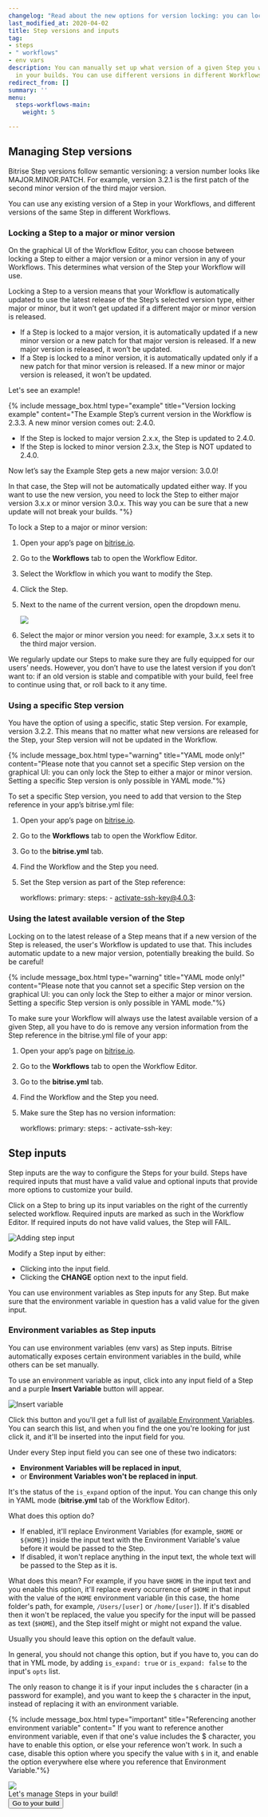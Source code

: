 ```yaml
---
changelog: "Read about the new options for version locking: you can lock a Step to either a major or a minor version on the GUI of the Workflow Editor. The Step will be automatically updated to the release of your selected major or minor version."
last_modified_at: 2020-04-02
title: Step versions and inputs
tag:
- steps
- " workflows"
- env vars
description: You can manually set up what version of a given Step you want to use
  in your builds. You can use different versions in different Workflows.
redirect_from: []
summary: ''
menu:
  steps-workflows-main:
    weight: 5

---
```

## Managing Step versions

Bitrise Step versions follow semantic versioning: a version number looks like MAJOR.MINOR.PATCH. For example, version 3.2.1 is the first patch of the second minor version of the third major version.

You can use any existing version of a Step in your Workflows, and different versions of the same Step in different Workflows.

### Locking a Step to a major or minor version

On the graphical UI of the Workflow Editor, you can choose between locking a Step to either a major version or a minor version in any of your Workflows. This determines what version of the Step your Workflow will use.

Locking a Step to a version means that your Workflow is automatically updated to use the latest release of the Step’s selected version type, either major or minor, but it won’t get updated if a different major or minor version is released.

* If a Step is locked to a major version, it is automatically updated if a new minor version or a new patch for that major version is released. If a new major version is released, it won’t be updated.
* If a Step is locked to a minor version, it is automatically updated only if a new patch for that minor version is released. If a new minor or major version is released, it won’t be updated.

Let's see an example!

{% include message_box.html type="example" title="Version locking example" content="The Example Step’s current version in the Workflow is 2.3.3. A new minor version comes out: 2.4.0.

* If the Step is locked to major version 2.x.x, the Step is updated to 2.4.0.
* If the Step is locked to minor version 2.3.x, the Step is NOT updated to 2.4.0.

Now let’s say the Example Step gets a new major version: 3.0.0!

In that case, the Step will not be automatically updated either way. If you want to use the new version, you need to lock the Step to either major version 3.x.x or minor version 3.0.x. This way you can be sure that a new update will not break your builds. "%}

To lock a Step to a major or minor version:

1. Open your app’s page on [bitrise.io](http://bitrise.io).
2. Go to the **Workflows** tab to open the Workflow Editor.
3. Select the Workflow in which you want to modify the Step.
4. Click the Step.
5. Next to the name of the current version, open the dropdown menu.

   ![](/img/Bitrise_Workflow_editor-1.png)
6. Select the major or minor version you need: for example, 3.x.x sets it to the third major version.

We regularly update our Steps to make sure they are fully equipped for our users’ needs. However, you don’t have to use the latest version if you don’t want to: if an old version is stable and compatible with your build, feel free to continue using that, or roll back to it any time.

### Using a specific Step version

You have the option of using a specific, static Step version. For example, version 3.2.2. This means that no matter what new versions are released for the Step, your Step version will not be updated in the Workflow.

{% include message_box.html type="warning" title="YAML mode only!" content="Please note that you cannot set a specific Step version on the graphical UI: you can only lock the Step to either a major or minor version. Setting a specific Step version is only possible in YAML mode."%}

To set a specific Step version, you need to add that version to the Step reference in your app’s bitrise.yml file:

1. Open your app’s page on [bitrise.io](http://bitrise.io).
2. Go to the **Workflows** tab to open the Workflow Editor.
3. Go to the **bitrise.yml** tab.
4. Find the Workflow and the Step you need.
5. Set the Step version as part of the Step reference:

   workflows:
   primary:
   steps:
   \- activate-ssh-key@4.0.3:

### Using the latest available version of the Step

Locking on to the latest release of a Step means that if a new version of the Step is released, the user's Workflow is updated to use that. This includes automatic update to a new major version, potentially breaking the build. So be careful!

{% include message_box.html type="warning" title="YAML mode only!" content="Please note that you cannot set a specific Step version on the graphical UI: you can only lock the Step to either a major or minor version. Setting a specific Step version is only possible in YAML mode."%}

To make sure your Workflow will always use the latest available version of a given Step, all you have to do is remove any version information from the Step reference in the bitrise.yml file of your app:

1. Open your app’s page on [bitrise.io](http://bitrise.io).
2. Go to the **Workflows** tab to open the Workflow Editor.
3. Go to the **bitrise.yml** tab.
4. Find the Workflow and the Step you need.
5. Make sure the Step has no version information:

   workflows:
   primary:
   steps:
   \- activate-ssh-key:

## Step inputs

Step inputs are the way to configure the Steps for your build. Steps have required inputs that must have a valid value and optional inputs that provide more options to customize your build.

Click on a Step to bring up its input variables on the right of the currently selected workflow. Required inputs are marked as such in the Workflow Editor. If required inputs do not have valid values, the Step will FAIL.

![Adding step input](/img/step-input.png)

Modify a Step input by either:

* Clicking into the input field.
* Clicking the **CHANGE** option next to the input field.

You can use environment variables as Step inputs for any Step. But make sure that the environment variable in question has a valid value for the given input.

### Environment variables as Step inputs

You can use environment variables (env vars) as Step inputs. Bitrise automatically exposes certain environment variables in the build, while others can be set manually.

To use an environment variable as input, click into any input field of a Step and a purple **Insert Variable** button will appear.

![Insert variable](/img/env-var.png)

Click this button and you'll get a full list of [available Environment Variables](/builds/available-environment-variables). You can search this list, and when you find the one you're looking for just click it, and it'll be inserted into the input field for you.

Under every Step input field you can see one of these two indicators:

* **Environment Variables will be replaced in input**,
* or **Environment Variables won't be replaced in input**.

It's the status of the `is_expand` option of the input.
You can change this only in YAML mode (**bitrise.yml** tab of the Workflow Editor).

What does this option do?

* If enabled, it'll replace Environment Variables (for example, `$HOME` or `${HOME}`)
  inside the input text with the Environment Variable's value before it would be passed to the Step.
* If disabled, it won't replace anything in the input text, the whole text will be passed to the Step as it is.

What does this mean? For example, if you have `$HOME` in the input text
and you enable this option, it'll replace every occurrence of `$HOME` in that input
with the value of the `HOME` environment variable
(in this case, the home folder's path, for example, `/Users/[user]` or `/home/[user]`).
If it's disabled then it won't be replaced,
the value you specify for the input will be passed as text (`$HOME`),
and the Step itself might or might not expand the value.

Usually you should leave this option on the default value.

In general, you should not change this option, but if you have to,
you can do that in YML mode, by adding `is_expand: true` or `is_expand: false` to the input's `opts` list.

The only reason to change it is if your input includes the `$` character (in a password for example),
and you want to keep the `$` character in the input, instead of
replacing it with an environment variable.

{% include message_box.html type="important" title="Referencing another environment variable" content=" If you want to reference another environment variable, even if that one's value includes the $ character, you have to enable this option, or else your reference won't work. In such a case, disable this option where you specify the value with `$` in it, and enable the option everywhere else where you reference that Environment Variable."%}

<div class="banner"> <img src="/assets/images/banner-bg-888x170.png" style="border: none;"> <div class="deploy-text">Let's manage Steps in your build!</div> <a target="_blank" href="https://app.bitrise.io/dashboard/builds"><button class="button">Go to your build</button></a> </div>